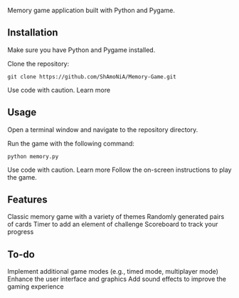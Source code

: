 Memory game application built with Python and Pygame.

## Installation
Make sure you have Python and Pygame installed.

Clone the repository:

```
git clone https://github.com/ShAmoNiA/Memory-Game.git
```
Use code with caution. Learn more
## Usage
Open a terminal window and navigate to the repository directory.

Run the game with the following command:

```
python memory.py
```
Use code with caution. Learn more
Follow the on-screen instructions to play the game.
## Features
Classic memory game with a variety of themes
Randomly generated pairs of cards
Timer to add an element of challenge
Scoreboard to track your progress
## To-do
Implement additional game modes (e.g., timed mode, multiplayer mode)
Enhance the user interface and graphics
Add sound effects to improve the gaming experience
